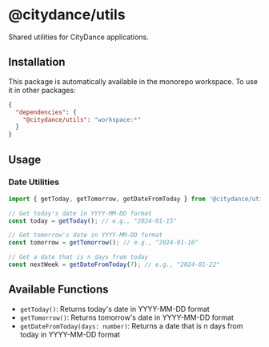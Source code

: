 # @citydance/utils

Shared utilities for CityDance applications.

## Installation

This package is automatically available in the monorepo workspace. To use it in other packages:

```json
{
  "dependencies": {
    "@citydance/utils": "workspace:*"
  }
}
```

## Usage

### Date Utilities

```typescript
import { getToday, getTomorrow, getDateFromToday } from '@citydance/utils';

// Get today's date in YYYY-MM-DD format
const today = getToday(); // e.g., "2024-01-15"

// Get tomorrow's date in YYYY-MM-DD format
const tomorrow = getTomorrow(); // e.g., "2024-01-16"

// Get a date that is n days from today
const nextWeek = getDateFromToday(7); // e.g., "2024-01-22"
```

## Available Functions

- `getToday()`: Returns today's date in YYYY-MM-DD format
- `getTomorrow()`: Returns tomorrow's date in YYYY-MM-DD format  
- `getDateFromToday(days: number)`: Returns a date that is n days from today in YYYY-MM-DD format 